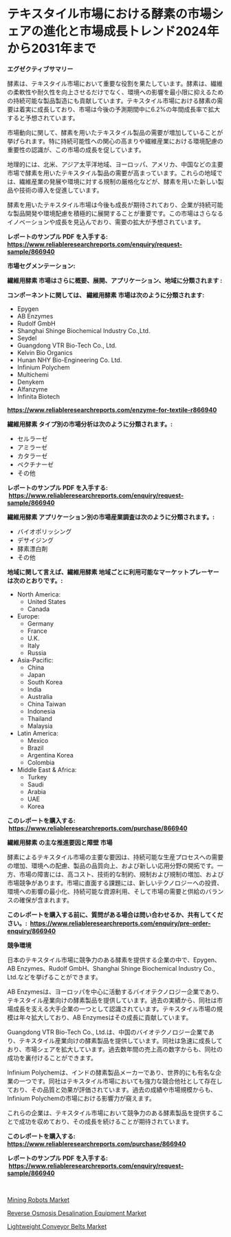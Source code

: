 <p><h1>テキスタイル市場における酵素の市場シェアの進化と市場成長トレンド2024年から2031年まで</h1></p><p><strong>エグゼクティブサマリー</strong></p>
<p><p>酵素は、テキスタイル市場において重要な役割を果たしています。酵素は、繊維の柔軟性や耐久性を向上させるだけでなく、環境への影響を最小限に抑えるための持続可能な製品製造にも貢献しています。テキスタイル市場における酵素の需要は着実に成長しており、市場は今後の予測期間中に6.2%の年間成長率で拡大すると予想されています。</p><p>市場動向に関して、酵素を用いたテキスタイル製品の需要が増加していることが挙げられます。特に持続可能性への関心の高まりや繊維産業における環境配慮の重要性の認識が、この市場の成長を促しています。</p><p>地理的には、北米、アジア太平洋地域、ヨーロッパ、アメリカ、中国などの主要市場で酵素を用いたテキスタイル製品の需要が高まっています。これらの地域では、繊維産業の発展や環境に対する規制の厳格化などが、酵素を用いた新しい製品や技術の導入を促進しています。</p><p>酵素を用いたテキスタイル市場は今後も成長が期待されており、企業が持続可能な製品開発や環境配慮を積極的に展開することが重要です。この市場はさらなるイノベーションや成長を見込んでおり、需要の拡大が予想されています。</p></p>
<p><strong>レポートのサンプル PDF を入手する: <a href="https://www.reliableresearchreports.com/enquiry/request-sample/866940">https://www.reliableresearchreports.com/enquiry/request-sample/866940</a></strong></p>
<p><strong>市場セグメンテーション:</strong></p>
<p><strong> 繊維用酵素 市場はさらに概要、展開、アプリケーション、地域に分類されます :</strong></p>
<p><strong>コンポーネントに関しては、 繊維用酵素 市場は次のように分類されます: &nbsp;</strong></p>
<p><ul><li>Epygen</li><li>AB Enzymes</li><li>Rudolf GmbH</li><li>Shanghai Shinge Biochemical Industry Co.,Ltd.</li><li>Seydel</li><li>Guangdong VTR Bio-Tech Co., Ltd.</li><li>Kelvin Bio Organics</li><li>Hunan NHY Bio-Engineering Co. Ltd.</li><li>Infinium Polychem</li><li>Multichemi</li><li>Denykem</li><li>Alfanzyme</li><li>Infinita Biotech</li></ul></p>
<p><strong><a href="https://www.reliableresearchreports.com/enzyme-for-textile-r866940">https://www.reliableresearchreports.com/enzyme-for-textile-r866940</a></strong></p>
<p><strong> 繊維用酵素 タイプ別の市場分析は次のように分類されます。:</strong></p>
<p><ul><li>セルラーゼ</li><li>アミラーゼ</li><li>カタラーゼ</li><li>ペクチナーゼ</li><li>その他</li></ul></p>
<p><strong>レポートのサンプル PDF を入手する: &nbsp;<a href="https://www.reliableresearchreports.com/enquiry/request-sample/866940">https://www.reliableresearchreports.com/enquiry/request-sample/866940</a></strong></p>
<p><strong> 繊維用酵素 アプリケーション別の市場産業調査は次のように分類されます。:</strong></p>
<p><ul><li>バイオポリッシング</li><li>デサイジング</li><li>酵素漂白剤</li><li>その他</li></ul></p>
<p><strong>地域に関して言えば、繊維用酵素 地域ごとに利用可能なマーケットプレーヤーは次のとおりです。:</strong></p>
<p><ul>
    <li>
        North America:
        <ul>
            <li>United States</li>
            <li>Canada</li>
        </ul>
    </li>
    <li>
        Europe:
        <ul>
            <li>Germany</li>
            <li>France</li>
            <li>U.K.</li>
            <li>Italy</li>
            <li>Russia</li>
        </ul>
    </li>
    <li>
        Asia-Pacific:
        <ul>
            <li>China</li>
            <li>Japan</li>
            <li>South Korea</li>
            <li>India</li>
            <li>Australia</li>
            <li>China Taiwan</li>
            <li>Indonesia</li>
            <li>Thailand</li>
            <li>Malaysia</li>
        </ul>
    </li>
    <li>
        Latin America:
        <ul>
            <li>Mexico</li>
            <li>Brazil</li>
            <li>Argentina Korea</li>
            <li>Colombia</li>
        </ul>
    </li>
    <li>
        Middle East & Africa:
        <ul>
            <li>Turkey</li>
            <li>Saudi</li>
            <li>Arabia</li>
            <li>UAE</li>
            <li>Korea</li>
        </ul>
    </li>
    </ul></p>
<p><strong>このレポートを購入する: &nbsp;<a href="https://www.reliableresearchreports.com/purchase/866940">https://www.reliableresearchreports.com/purchase/866940</a></strong></p>
<p><strong>繊維用酵素 の主な推進要因と障壁 市場</strong></p>
<p><p>酵素によるテキスタイル市場の主要な要因は、持続可能な生産プロセスへの需要の増加、環境への配慮、製品の品質向上、および新しい応用分野の開拓です。一方、市場の障害には、高コスト、技術的な制約、規制および規制の増加、および市場競争があります。市場に直面する課題には、新しいテクノロジーへの投資、環境への影響の最小化、持続可能な資源利用、そして市場の需要と供給のバランスの確保が含まれます。</p></p>
<p><strong>このレポートを購入する前に、質問がある場合は問い合わせるか、共有してください。:&nbsp; <a href="https://www.reliableresearchreports.com/enquiry/pre-order-enquiry/866940">https://www.reliableresearchreports.com/enquiry/pre-order-enquiry/866940</a></strong></p>
<p><strong>競争環境</strong></p>
<p><p>日本のテキスタイル市場に競争力のある酵素を提供する企業の中で、Epygen、AB Enzymes、Rudolf GmbH、Shanghai Shinge Biochemical Industry Co., Ltd.などを挙げることができます。</p><p>AB Enzymesは、ヨーロッパを中心に活動するバイオテクノロジー企業であり、テキスタイル産業向けの酵素製品を提供しています。過去の実績から、同社は市場成長を支える大手企業の一つとして認識されています。テキスタイル市場の規模は年々拡大しており、AB Enzymesはその成長に貢献しています。</p><p>Guangdong VTR Bio-Tech Co., Ltd.は、中国のバイオテクノロジー企業であり、テキスタイル産業向けの酵素製品を提供しています。同社は急速に成長しており、市場シェアを拡大しています。過去数年間の売上高の数字からも、同社の成功を裏付けることができます。</p><p>Infinium Polychemは、インドの酵素製品メーカーであり、世界的にも有名な企業の一つです。同社はテキスタイル市場においても強力な競合他社として存在しており、その品質と効果が評価されています。過去の成績や市場規模からも、Infinium Polychemの市場における影響力が窺えます。</p><p>これらの企業は、テキスタイル市場において競争力のある酵素製品を提供することで成功を収めており、その成長を続けることが期待されています。</p></p>
<p><strong>このレポートを購入する: &nbsp; <a href="https://www.reliableresearchreports.com/purchase/866940">https://www.reliableresearchreports.com/purchase/866940</a></strong></p>
<p><strong>レポートのサンプル PDF を入手する: &nbsp;<a href="https://www.reliableresearchreports.com/enquiry/request-sample/866940">https://www.reliableresearchreports.com/enquiry/request-sample/866940</a></strong><strong></strong></p>
<p>&nbsp;</p>
<p><p><a href="https://github.com/CliffMedina6/Market-Research-Report-List-4/blob/main/mining-robots-market.md">Mining Robots Market</a></p><p><a href="https://github.com/provorikovar/Market-Research-Report-List-4/blob/main/reverse-osmosis-desalination-equipment-market.md">Reverse Osmosis Desalination Equipment Market</a></p><p><a href="https://github.com/Sinjinluong3e0awx2m195k76/Market-Research-Report-List-2/blob/main/lightweight-conveyor-belts-market.md">Lightweight Conveyor Belts Market</a></p></p>